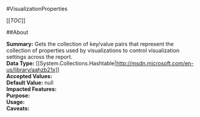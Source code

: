 #VisualizationProperties

[[_TOC_]]

##About

**Summary:**  Gets the collection of key/value pairs that represent the collection of properties used by visualizations to control visualization settings across the report.   
**Data Type:** [[System.Collections.Hashtable|http://msdn.microsoft.com/en-us/library/aahzb21x]]  
**Accepted Values:**   
**Default Value:** null  
**Impacted Features:**   
**Purpose:**   
**Usage:**   
**Caveats:**   

